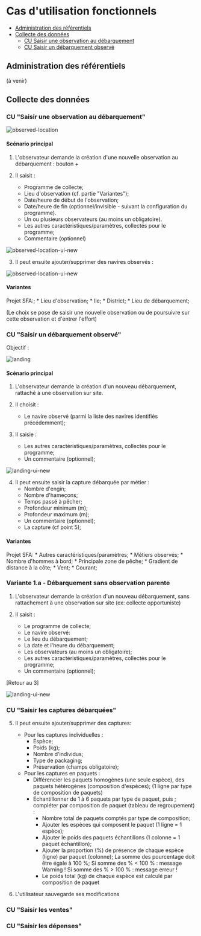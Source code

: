 # Cas d'utilisation fonctionnels

 - [Administration des référentiels]()
 - [Collecte des données]()
    * [CU Saisir une observation au débarquement]()
    * [CU Saisir un débarquement observé]()

## Administration des référentiels

(à venir)

## Collecte des données

### CU "Saisir une observation au débarquement"

![observed-location](../dist/use-case/collect/observed-location-uc.svg)

#### Scénario principal

1. L'observateur demande la création d'une nouvelle observation au débarquement : bouton +

2. Il saisit :

    * Programme de collecte;
    * Lieu d'observation (cf. partie "Variantes");
    * Date/heure de début de l'observation;
    * Date/heure de fin (optionnel/invisible - suivant la configuration du programme).
    * Un ou plusieurs observateurs (au moins un obligatoire).
    * Les autres caractéristiques/paramètres, collectés pour le programme;
    * Commentaire (optionnel)

![observed-location-ui-new](../dist/use-case/collect/observed-location-ui-new.svg)

3. Il peut ensuite ajouter/supprimer des navires observés :

![observed-location-ui-new](../dist/use-case/collect/observed-location-ui-vessels.svg)


#### Variantes

Projet SFA:;
    * Lieu d'observation;
        * Ile;
        * District;
        * Lieu de débarquement;
  
(Le choix se pose de saisir une nouvelle observation ou de poursuivre sur cette observation et 
d'entrer l'effort)
 
### CU "Saisir un débarquement observé"

Objectif :

![landing](../dist/use-case/collect/landing-uc.svg)

#### Scénario principal

1. L'observateur demande la création d'un nouveau débarquement, rattaché à une observation sur site.

2. Il choisit :
    * Le navire observé (parmi la liste des navires identifiés précédemment);

3. Il saisie :
    * Les autres caractéristiques/paramètres, collectés pour le programme;
    * Un commentaire (optionnel);

![landing-ui-new](../dist/use-case/collect/landing-ui-new.svg)

4. Il peut ensuite saisir la capture débarquée par métier :
    * Nombre d'engin;
    * Nombre d'hameçons;
    * Temps passé à pêcher;
    * Profondeur minimum (m);
    * Profondeur maximum (m);
    * Un commentaire (optionnel);
    * La capture (cf point 5);

#### Variantes

Projet SFA:
    * Autres caractéristiques/paramètres;
        * Métiers observés;
        * Nombre d'hommes à bord;
        * Principale zone de pêche;
        * Gradient de distance à la côte;
        * Vent;
        * Courant;

### Variante 1.a - Débarquement sans observation parente

1. L'observateur demande la création d'un nouveau débarquement, sans
   rattachement à une observation sur site (ex: collecte opportuniste)

2. Il saisit :

    * Le programme de collecte;
    * Le navire observé:
    * Le lieu du débarquement;
    * La date et l'heure du débarquement;
    * Les observateurs (au moins un obligatoire);
    * Les autres caractéristiques/paramètres, collectés pour le programme;
    * Un commentaire (optionnel);

\[Retour au 3]

![landing-ui-new](../dist/use-case/collect/landing-ui-samples.svg)

### CU "Saisir les captures débarquées"

5. Il peut ensuite ajouter/supprimer des captures:
    * Pour les captures individuelles :
        * Espèce;
        * Poids (kg);
        * Nombre d'individus;
        * Type de packaging;
        * Préservation (champs obligatoire);
    * Pour les captures en paquets : 
        * Différencier les paquets homogènes (une seule espèce), 
          des paquets hétérogènes (composition d'espèces);
          (1 ligne par type de composition de paquets)
        * Echantillonner de 1 à 6 paquets par type de paquet, puis ;
          compléter par composition de paquet (tableau de regroupement) :
            * Nombre total de paquets comptés par type de composition;
            * Ajouter les espèces qui composent le paquet (1 ligne = 1 espèce);
            * Ajouter le poids des paquets échantillons (1 colonne = 1 paquet échantillon);
            * Ajouter la proportion (%) de présence de chaque espèce (ligne) par paquet (colonne);
              La somme des pourcentage doit être égale à 100 %;
                Si somme des % < 100 % : message Warning !
                Si somme des % > 100 % : message erreur !
            * Le poids total (kg) de chaque espèce est calculé par composition de paquet
            
6. L'utilisateur sauvegarde ses modifications

### CU "Saisir les ventes"


### CU "Saisir les dépenses"



